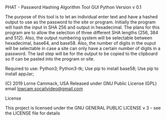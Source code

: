 
PHAT  - Password Hashing Algorithm Tool
GUI Python Version
v 0.1

The purpose of this tool is to let an individual enter text and have a hashed
output to use as the password to the site or program. Initially the program
will hash the input in SHA 256 and output in hexadecimal. The plans for this
program are to allow the selection of three different SHA lengths (256, 384
and 512). Also, the output numbering system will be selectable between
hexadecimal, base64, and base58. Also, the number of digits in the ouput
will be selectable in case a site can only have a certain number of digits
in a password. The last step will be for the output to be copied to the
clipboard so if can be pasted into the program or site.

Required to use:
Python3; 
Python3-tk; 
Use pip to install base58;
Use pip to install appJar;

(C) 2019 Lorne Cammack, USA
Released under GNU Public License (GPL)
email lowcam.socailvideo@gmail.com


License

This project is licensed under the GNU GENERAL PUBLIC LICENSE v 3 - see the LICENSE file for details
